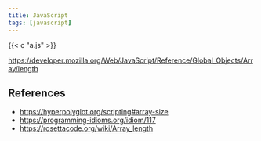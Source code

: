 ```yaml
---
title: JavaScript
tags: [javascript]
---
```


{{< c "a.js" >}}

<https://developer.mozilla.org/Web/JavaScript/Reference/Global_Objects/Array/length>

## References

- <https://hyperpolyglot.org/scripting#array-size>
- <https://programming-idioms.org/idiom/117>
- <https://rosettacode.org/wiki/Array_length>

